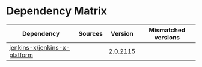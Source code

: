 # Dependency Matrix

Dependency | Sources | Version | Mismatched versions
---------- | ------- | ------- | -------------------
[jenkins-x/jenkins-x-platform](https://github.com/jenkins-x/jenkins-x-platform) |  | [2.0.2115](https://github.com/jenkins-x/jenkins-x-platform/releases/tag/v2.0.2115) | 
